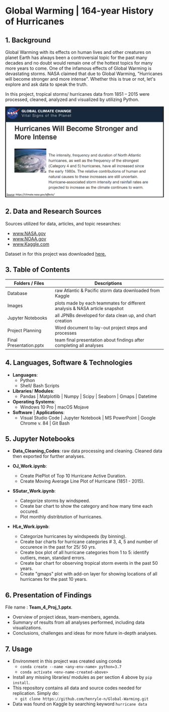 # Global Warming | 164-year History of Hurricanes
## 1. Background
Global Warming with its effects on human lives and other creatures on planet Earth has always been a controversial topic for the past many decades and no doubt would remain one of the hottest topics for many more years to come. One of the infamous effects of Global Warming is devastating storms. NASA claimed that due to Global Warming, "Hurricanes will become stronger and more intense". Whether this is true or not, let's explore and ask data to speak the truth.

In this project, tropical storms/ hurricanes data from 1851 – 2015 were processed, cleaned, analyzed and visualized by utilizing Python.

![Image description](./Images/NASA-post.png)


## 2. Data and Research Sources
Sources utilized for data, articles, and topic researches:
   - www.NASA.gov
   - www.NOAA.gov
   - www.Kaggle.com

Dataset in for this project was downloaded <a href="https://www.kaggle.com/noaa/hurricane-database" alt="go to Kaggle and search for hurricane data">here.</a>

## 3. Table of Contents
Folders / Files | Descriptions
--------------- | ------------
Database | raw Atlantic & Pacific storm data downloaded from Kaggle
Images | plots made by each teammates for different analysis & NASA article snapshot
Jupyter Notebooks | all JPNBs developed for data clean up, and chart creation
Project Planning | Word document to lay-out project steps and processes
Final Presentation.pptx | team final presentation about findings after completing all analyses

## 4. Languages, Software & Technologies
* **Languages**:
  * Python
  * Shell/ Bash Scripts
* **Libraries**/ **Modules**:
  * Pandas | Matplotlib | Numpy | Scipy | Seaborn | Gmaps | Datetime
* **Operating** **Systems**:
  * Windows 10 Pro | macOS Mojave
* **Software** | **Applications**:
  * Visual Studio Code | Jupyter Notebook | MS PowerPoint | Google Chrome v. 84 | Git Bash

## 5. Jupyter Notebooks
* **Data_Cleaning_Codes**: raw data processing and cleaning. Cleaned data then exported for further analyses.
   
* **OJ_Work.ipynb**:   
  * Create PiePlot of Top 10 Hurricane Active Duration.
  * Create Moving Average Line Plot of Hurricane (1851 - 2015).
    
* **SSutar_Work.ipynb**:  
  * Categorize storms by windspeed.
  * Create bar chart to show the category and how many time each occured.
  * Plot monthly distribtution of hurricanes.

* **HLe_Work.ipynb**:  
   * Categorize hurricanes by windspeeds (by binning).
   * Create bar charts for hurricane categories # 3, 4, 5 and number of occurence in the past for 25/ 50 yrs.
   * Create box plot of all hurricane categories from 1 to 5: identify outliers, mean, standard errors.
   * Create bar chart for observing tropical storm events in the past 50 years.
   * Create "gmaps" plot with add-on layer for showing locations of all hurricanes for the past 10 years. 

## 6. Presentation of Findings
File name : **Team_4_Proj_1.pptx**.
- Overview of project ideas, team-members, agenda.
- Summary of results from all analyses performed, including data visualizations.
- Conclusions, challenges and ideas for more future in-depth analyses.

## 7. Usage
* Environment in this project was created using conda
  * `conda create --name <any-env-name> python=3.7`
  * `conda activate <env-name-created-above>`
* Install any missing libraries/ modules as per section 4 above by `pip install`.
* This repository contains all data and source codes needed for replication. Simply do: 
  * `git clone https://github.com/henryle-n/Global-Warming.git`
* Data was found on Kaggle by searching keyword `hurricane data`
